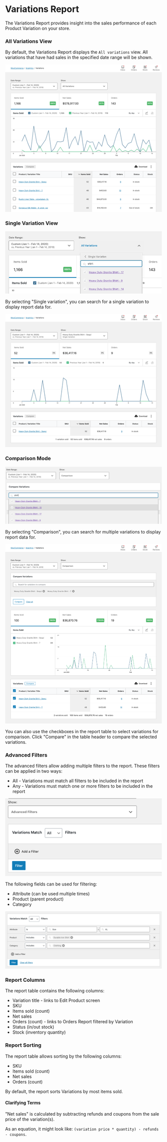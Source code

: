 # Variations Report

The Variations Report provides insight into the sales performance of each Product Variation on your store.

### All Variations View

By default, the Variations Report displays the `All variations` view. All variations that have had sales in the specified date range will be shown.

![Variations Report All Variations View](images/analytics-variations-report.png)

### Single Variation View

![Variations Report Single Variation Search](images/analytics-variations-report-single-variation-search.png)

By selecting "Single variation", you can search for a single variation to display report data for.

![Variations Report Single variation View](images/analytics-variations-report-single-variation.png)

### Comparison Mode

![Variations Report Comparison Mode Search](images/analytics-variations-report-comparison-search.png)

By selecting "Comparison", you can search for multiple variations to display report data for.

![Variations Report Comparison Mode](images/analytics-variations-report-comparison.png)

You can also use the checkboxes in the report table to select variations for comparison. Click "Compare" in the table header to compare the selected variations.

### Advanced Filters

The advanced filters allow adding multiple filters to the report. These filters can be applied in two ways:

- All - Variations must match all filters to be included in the report
- Any - Variations must match one or more filters to be included in the report

![Orders Report Filter Matching](images/analytics-variations-filter-match.png)

The following fields can be used for filtering:

- Attribute (can be used multiple times)
- Product (parent product)
- Category

![Variations Report Advanced filters](images/analytics-variations-report-advanced-filters.png)

### Report Columns

The report table contains the following columns:

- Variation title - links to Edit Product screen
- SKU
- Items sold (count)
- Net sales
- Orders (count) - links to Orders Report filtered by Variation
- Status (in/out stock)
- Stock (inventory quantity)

### Report Sorting

The report table allows sorting by the following columns:

- SKU
- Items sold (count)
- Net sales
- Orders (count)

By default, the report sorts Variations by most items sold.

#### Clarifying Terms

"Net sales" is calculated by subtracting refunds and coupons from the sale price of the variation(s).

As an equation, it might look like: `(variation price * quantity) - refunds - coupons`.

